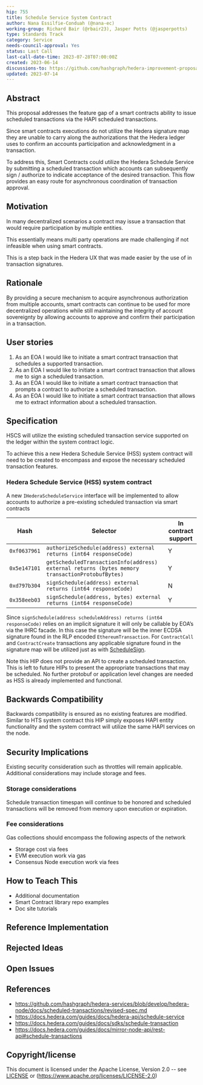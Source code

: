 ```yaml
---
hip: 755
title: Schedule Service System Contract
author: Nana Essilfie-Conduah (@nana-ec)
working-group: Richard Bair (@rbair23), Jasper Potts (@jasperpotts)
type: Standards Track
category: Service
needs-council-approval: Yes
status: Last Call
last-call-date-time: 2023-07-28T07:00:00Z
created: 2023-06-14
discussions-to: https://github.com/hashgraph/hedera-improvement-proposal/pull/755
updated: 2023-07-14
---
```


## Abstract

This proposal addresses the feature gap of a smart contracts ability to issue scheduled transactions via the HAPI scheduled transactions.

Since smart contracts executions do not utilize the Hedera signature map they are unable to carry along the authorizations that the Hedera ledger uses to confirm an accounts participation and acknowledgment in a transaction. 

To address this, Smart Contracts could utilize the Hedera Schedule Service by submitting a scheduled transaction which accounts can subsequently sign / authorize to indicate acceptance of the desired transaction. This flow provides an easy route for asynchronous coordination of transaction approval.

## Motivation

In many decentralized scenarios a contract may issue a transaction that would require participation by multiple entities.

This essentially means multi party operations are made challenging if not infeasible when using smart contracts.

This is a step back in the Hedera UX that was made easier by the use of in transaction signatures.

## Rationale

By providing a secure mechanism to acquire asynchronous authorization from multiple accounts, smart contracts can continue to be used for more decentralized operations while still maintaining the integrity of account sovereignty by allowing accounts to approve and confirm their participation in a transaction.

## User stories

1. As an EOA I would like to initiate a smart contract transaction that schedules a supported transaction.
2. As an EOA I would like to initiate a smart contract transaction that allows me to sign a scheduled transaction.
3. As an EOA I would like to initiate a smart contract transaction that prompts a contract to authorize a scheduled transaction.
4. As an EOA I would like to initiate a smart contract transaction that allows me to extract information about a scheduled transaction.
  
## Specification

HSCS will utilize the existing scheduled transaction service supported on the ledger within the system contract logic.

To achieve this a new Hedera Schedule Service (HSS) system contract will need to be created to encompass and expose the necessary scheduled transaction features.

### Hedera Schedule Service (HSS) system contract

A new `IHederaScheduleService` interface will be implemented to allow accounts to authorize a pre-existing scheduled transaction via smart contracts

|   Hash        |   Selector                                                                                        |   In contract support |
|---------------|---------------------------------------------------------------------------------------------------|-----------------------|
| `0xf0637961`  | `authorizeSchedule(address) external returns (int64 responseCode)`                                | Y                     |
| `0x5e147101`  | `getScheduledTransactionInfo(address) external returns (bytes memory transactionProtobufBytes)`   | Y                     |
| `0xd797b304`  | `signSchedule(address) external returns (int64 responseCode)`                                     | N                     |
| `0x358eeb03`  | `signSchedule(address, bytes) external returns (int64 responseCode)`                              | Y                     |

Since `signSchedule(address scheduleAddress) returns (int64 responseCode)` relies on an implicit signature it will only be callable by EOA’s via the IHRC facade.
In this case the signature will be the inner ECDSA signature found in the RLP encoded `EthereumTransaction`. 
For `ContractCall` and `ContractCreate` transactions any applicable signature found in the signature map will be utilized just as with [ScheduleSign](https://github.com/hashgraph/hedera-protobufs/blob/main/services/schedule_sign.proto#L50).

Note this HIP does not provide an API to create a scheduled transaction. This is left to future HIPs to present the appropriate transactions that may be scheduled.
No further protobuf or application level changes are needed as HSS is already implemented and functional.

## Backwards Compatibility

Backwards compatibility is ensured as no existing features are modified. Similar to HTS system contract this HIP simply exposes HAPI entity functionality and the system comtract will utilize the same HAPI services on the node.

## Security Implications

Existing security consideration such as throttles will remain applicable. 
Additional considerations may include storage and fees.

### Storage considerations

Schedule transaction timespan will continue to be honored and scheduled transactions will be removed from memory upon execution or expiration.

### Fee considerations

Gas collections should encompass the following aspects of the network

- Storage cost via fees
- EVM execution work via gas
- Consensus Node execution work via fees

## How to Teach This
- Additional documentation
- Smart Contract library repo examples
- Doc site tutorials


## Reference Implementation


## Rejected Ideas


## Open Issues


## References

- https://github.com/hashgraph/hedera-services/blob/develop/hedera-node/docs/scheduled-transactions/revised-spec.md
- https://docs.hedera.com/guides/docs/hedera-api/schedule-service
- https://docs.hedera.com/guides/docs/sdks/schedule-transaction
- https://docs.hedera.com/guides/docs/mirror-node-api/rest-api#schedule-transactions

## Copyright/license

This document is licensed under the Apache License, Version 2.0 -- see [LICENSE](../LICENSE) or (https://www.apache.org/licenses/LICENSE-2.0)

